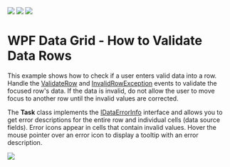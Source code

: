 <!-- default badges list -->
![](https://img.shields.io/endpoint?url=https://codecentral.devexpress.com/api/v1/VersionRange/128653826/21.2.2%2B)
[![](https://img.shields.io/badge/Open_in_DevExpress_Support_Center-FF7200?style=flat-square&logo=DevExpress&logoColor=white)](https://supportcenter.devexpress.com/ticket/details/E1593)
[![](https://img.shields.io/badge/📖_How_to_use_DevExpress_Examples-e9f6fc?style=flat-square)](https://docs.devexpress.com/GeneralInformation/403183)
<!-- default badges end -->

# WPF Data Grid - How to Validate Data Rows

This example shows how to check if a user enters valid data into a row. Handle the [ValidateRow](https://docs.devexpress.com/WPF/DevExpress.Xpf.Grid.GridViewBase.ValidateRow) and [InvalidRowException](https://docs.devexpress.com/WPF/DevExpress.Xpf.Grid.GridViewBase.InvalidRowException) events to validate the focused row's data. If the data is invalid, do not allow the user to move focus to another row until the invalid values are corrected.

The **Task** class implements the [IDataErrorInfo](https://docs.microsoft.com/en-us/dotnet/api/system.componentmodel.idataerrorinfo) interface and allows you to get error descriptions for the entire row and individual cells (data source fields). Error icons appear in cells that contain invalid values. Hover the mouse pointer over an error icon to display a tooltip with an error description.

![](https://docs.devexpress.com/WPF/images/GridViewBase_InvalidRowExceptionCommand.png?v=21.2&f=InvalidRowException)

